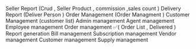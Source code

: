 Seller Report (Crud , Seller Product , commission ,sales count )
Delivery Report (Deliver Person )
Order Management (Order Managment  )
Customer Management (customer list)
Admin management
Agent management
Employee management
Order management ✅(
    Order List , 
    Delivered
)
Report generation
Bill management
Subscription management
Vendor management
Customer management
Supply management
